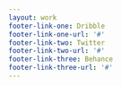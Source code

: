 ```yaml
---
layout: work
footer-link-one: Dribble
footer-link-one-url: '#'
footer-link-two: Twitter
footer-link-two-url: '#'
footer-link-three: Behance
footer-link-three-url: '#'
---
```

